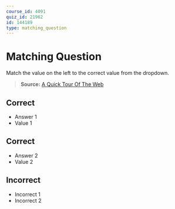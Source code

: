 ```yaml
---
course_id: 4091
quiz_id: 21962
id: 144189
type: matching_question
---
```


# Matching Question

Match the value on the left to the correct value from the dropdown.

> **Source:** [A Quick Tour Of The Web](https://learning.flatironschool.com/courses/4091/pages/a-quick-tour-of-the-web)

## Correct

- Answer 1
- Value 1

## Correct

- Answer 2
- Value 2

## Incorrect

- Incorrect 1
- Incorrect 2
